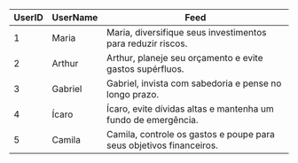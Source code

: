 | UserID | UserName | Feed |
|--- |--- |--- |
| 1 | Maria | Maria, diversifique seus investimentos para reduzir riscos. |
| 2 | Arthur | Arthur, planeje seu orçamento e evite gastos supérfluos. |
| 3 | Gabriel | Gabriel, invista com sabedoria e pense no longo prazo. |
| 4 | Ícaro | Ícaro, evite dívidas altas e mantenha um fundo de emergência. |
| 5 | Camila | Camila, controle os gastos e poupe para seus objetivos financeiros. |

